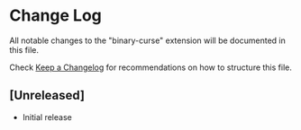 # Change Log

All notable changes to the "binary-curse" extension will be documented in this file.

Check [Keep a Changelog](http://keepachangelog.com/) for recommendations on how to structure this file.

## [Unreleased]

- Initial release
